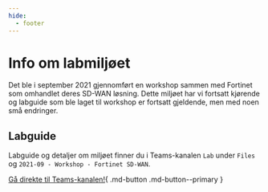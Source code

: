 ```yaml
---
hide:
  - footer
---
```

# Info om labmiljøet

Det ble i september 2021 gjennomført en workshop sammen med Fortinet som omhandlet deres SD-WAN løsning. Dette miljøet har vi fortsatt kjørende og labguide som ble laget til workshop er fortsatt gjeldende, men med noen små endringer.

## Labguide

Labguide og detaljer om miljøet finner du i Teams-kanalen `Lab` under `Files` og `2021-09 - Workshop - Fortinet SD-WAN`.

[Gå direkte til Teams-kanalen!](https://teams.microsoft.com/l/channel/19%3a5634b8b6bbdf435f975b10c692d84227%40thread.tacv2/Lab?groupId=64a575a5-78a4-4548-87e1-d178975f0ee3&tenantId=8b87af7d-8647-4dc7-8df4-5f69a2011bb5){ .md-button .md-button--primary }

